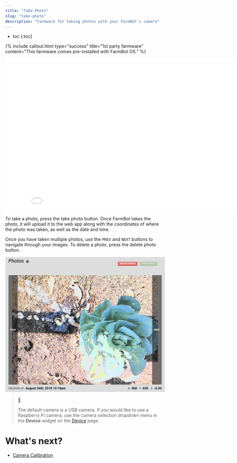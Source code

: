 ```yaml
---
title: "Take Photo"
slug: "take-photo"
description: "Farmware for taking photos with your FarmBot's camera"
---
```


* toc
{:toc}


{%
include callout.html
type="success"
title="1st party farmware"
content="This farmware comes pre-installed with FarmBot OS."
%}



<iframe class="embedly-embed" src="//cdn.embedly.com/widgets/media.html?url=http%3A%2F%2Fwww.youtube.com%2Fwatch%3Fv%3DRYQyYA4ZwF8&src=http%3A%2F%2Fwww.youtube.com%2Fembed%2FRYQyYA4ZwF8&type=text%2Fhtml&key=f2aa6fc3595946d0afc3d76cbbd25dc3&schema=youtube" width="854" height="480" scrolling="no" frameborder="0" allow="autoplay; fullscreen" allowfullscreen="true"></iframe>

To take a photo, press the <span class="fb-button fb-green">take photo</span> button. Once FarmBot takes the photo, it will upload it to the web app along with the coordinates of where the photo was taken, as well as the date and time.

Once you have taken multiple photos, use the `PREV` and `NEXT` buttons to navigate through your images. To delete a photo, press the <span class="fb-button fb-red">delete photo</span> button.


![Screen Shot 2019-05-02 at 5.42.10 PM.png](_images/Screen_Shot_2019-05-02_at_5.42.10_PM.png)

> 📘
>
> The default camera is a USB camera. If you would like to use a Raspberry Pi camera, use the camera selection dropdown menu in the **Device** widget on the [Device](../settings/farmbot-settings.md#device) page.

# What's next?

 * [Camera Calibration](camera-calibration.md)

